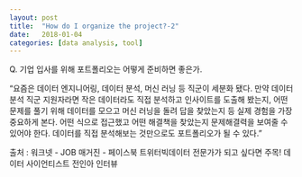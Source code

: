 ```yaml
---
layout: post
title:  "How do I organize the project?-2"
date:   2018-01-04 
categories: [data analysis, tool]
---
```

Q. 기업 입사를 위해 포트폴리오는 어떻게 준비하면 좋은가.

“요즘은 데이터 엔지니어링, 데이터 분석, 머신 러닝 등 직군이 세분화 됐다. 
만약 데이터 분석 직군 지원자라면 작은 데이터라도 직접 분석하고 인사이트를 도출해 봤는지, 
어떤 문제를 풀기 위해 데이터를 모으고 머신 러닝을 돌려 답을 찾았는지 등 실제 경험을 가장 중요하게 본다. 
어떤 식으로 접근했고 어떤 해결책을 찾았는지 문제해결력을 보여줄 수 있어야 한다. 
데이터를 직접 분석해보는 것만으로도 포트폴리오가 될 수 있다.”

출처 :  워크넷 - JOB 매거진 - 페이스북 트위터빅데이터 전문가가 되고 싶다면 주목! 데이터 사이언티스트 전인아 인터뷰 
